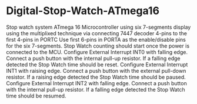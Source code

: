 # Digital-Stop-Watch-ATmega16
Stop watch system ATmega 16 Microcontroller using  six 7-segments  display using the multiplixed technique via connecting 7447 decoder 4-pins to  the first 4-pins in PORTC
Use first 6-pins in PORTA as the enable/disable pins for the six 7-segments.
Stop Watch counting should start once the power is connected to the MCU. 
Configure External Interrupt INT0 with falling edge. Connect a push button with the
internal pull-up resistor. If a falling edge detected the Stop Watch time should be
reset. 
Configure External Interrupt INT1 with raising edge. Connect a push button with the
external pull-down resistor. If a raising edge detected the Stop Watch time should be
paused. 
 Configure External Interrupt INT2 with falling edge. Connect a push button with the
internal pull-up resistor. If a falling edge detected the Stop Watch time should be
resumed. 
